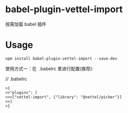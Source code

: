 # babel-plugin-vettel-import

按需加载 babel 插件

# Usage

`npm install babel-plugin-vettel-import --save-dev`

使用方式一：在  .babelrc 里进行配置(推荐):

// .babelrc

```
>{
>>"plugins": [
>>>["vettel-import", {"library": "@vettel/picker"}]
>>]
>}
```
